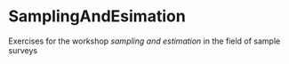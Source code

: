 # SamplingAndEsimation
Exercises for the workshop *sampling and estimation* in the field of sample surveys
